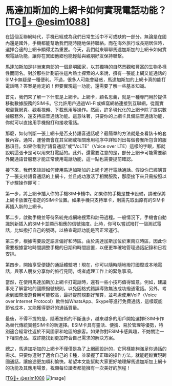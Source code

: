 # 馬達加斯加的上網卡如何實現電話功能？[[TG💪+ @esim1088](https://t.me/s/esim1088)]

在這個互聯網時代，手機已經成為我們日常生活中不可或缺的一部分。無論是在國內還是國外，手機都能幫助我們隨時隨地保持聯絡。而在海外旅行或長期居住時，選擇合適的上網卡顯得尤為重要。今天，我們就來聊聊馬達加斯加的上網卡如何實現電話功能，讓你在異國他鄉也能輕鬆與親朋好友保持聯繫。

馬達加斯加是非洲東南部的一個島嶼國家，以其獨特的自然景觀和豐富的生物多樣性而聞名。對於那些計劃前往這片熱土探索的人來說，擁有一張能上網又能通話的SIM卡無疑是一種便利。不過，很多人可能會疑惑，馬達加斯加的上網卡真的能打電話嗎？答案是肯定的！但要實現這一功能，還需要了解一些基本知識。

首先，我們來了解一下什麼是上網卡。上網卡，顧名思義，就是一種專門用於提供移動數據服務的SIM卡。它允許用戶通過Wi-Fi或蜂窩網絡連接到互聯網，從而實現瀏覽網頁、觀看視頻、下載應用等操作。然而，許多現代化的上網卡除了提供數據服務外，還支持語音通話功能。這意味著，只要你的上網卡具備語音通話功能，你就可以直接用手機撥打和接收電話。

那麼，如何判斷一張上網卡是否支持語音通話呢？最簡單的方法就是查看該卡的套餐內容。通常，運營商會在其官網或相關應用程序中詳細列出每個套餐所包含的服務項目。如果你看到“語音通話”或“VoLTE”（Voice over LTE）這樣的字眼，那就說明這張卡是可以用來打電話的。此外，還需要注意的是，部分上網卡可能需要額外開通語音服務才能正常使用電話功能，這一點也需要提前確認。

接下來，我們來談談如何使用馬達加斯加的上網卡進行電話通話。假設你已經購買了一張支持語音通話的上網卡，並且成功激活了相關服務，那麼接下來只需按照以下步驟操作即可：

第一步，將上網卡插入你的手機SIM卡槽中。如果你的手機是雙卡設備，請確保將上網卡放置在指定的SIM卡位置。如果手機只支持單卡，則需先取出原有的SIM卡再插入新的上網卡。

第二步，啟動手機並等待系統完成網絡搜索和註冊過程。一般情況下，手機會自動識別新插入的SIM卡並顯示相應的信號強度。此時，你可以嘗試撥打一個測試電話，比如撥打自己的號碼，以檢查電話功能是否正常運行。

第三步，根據需要設定語言偏好和時區。由於馬達加斯加位於東南亞時區，因此你需要根據當地時間調整手機的日期和時間設置，以便更準確地管理通話記錄和日程安排。

第四步，開始享受便捷的通話體驗吧！現在，你可以隨時隨地撥打國際或本地電話，與家人朋友分享你的旅行見聞，或者處理工作上的緊急事項。

當然，在使用馬達加斯加上網卡打電話時，還有一些小技巧值得留意。例如，建議事先了解當地的國際撥號規則，以免因格式錯誤導致無法成功撥通電話。另外，考慮到國際漫遊費用可能較高，最好提前規劃好預算，並考慮使用VoIP（Voice over Internet Protocol）軟件如WhatsApp、Skype等進行免費通話，這樣既能節省成本，又能獲得更好的通話質量。

最後，不得不提的是，隨著技術的不斷進步，越來越多的用戶開始選擇ESIM卡作為替代傳統實體SIM卡的新選擇。ESIM卡具有靈活、便攜、易於管理等優勢，特別適合經常往返於不同國家和地區的旅客。如果你對ESIM卡感興趣，不妨關注一下相關產品，或許能找到更加符合自己需求的解決方案。

總之，馬達加斯加的上網卡不僅僅是為了上網而設計的，它同樣能夠滿足你通話的需求。只要你選對了適合自己的卡種，並掌握了正確的操作方法，就能輕鬆實現跨國通話，讓旅途更加順利愉快。希望本文能幫助大家更好地理解馬達加斯加上網卡的功能及其應用場景，祝願每位讀者都能擁有一次美好的旅程！

[[TG💪+ @esim1088](https://t.me/s/esim1088) ![Image](https://i.postimg.cc/4NQfJmqS/Snipaste-2025-05-13-00-14-12.png)]